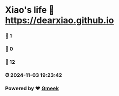 # Xiao's life :link: https://dearxiao.github.io 
### :page_facing_up: [1](https://dearxiao.github.io/tag.html) 
### :speech_balloon: 0 
### :hibiscus: 12 
### :alarm_clock: 2024-11-03 19:23:42 
### Powered by :heart: [Gmeek](https://github.com/Meekdai/Gmeek)
